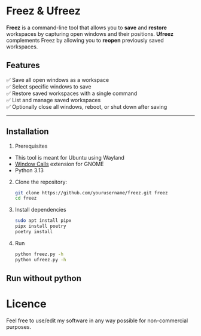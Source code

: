 # Freez & Ufreez

**Freez** is a command-line tool that allows you to **save** and **restore** workspaces by capturing open windows and their positions. **Ufreez** complements Freez by allowing you to **reopen** previously saved workspaces.

## Features

✅ Save all open windows as a workspace  
✅ Select specific windows to save  
✅ Restore saved workspaces with a single command  
✅ List and manage saved workspaces  
✅ Optionally close all windows, reboot, or shut down after saving  

---

## Installation

1. Prerequisites
  - This tool is meant for Ubuntu using Wayland
  - [Window Calls](https://extensions.gnome.org/extension/4724/window-calls/) extension for GNOME
  - Python 3.13

2. Clone the repository:
   ```sh
   git clone https://github.com/yourusername/freez.git freez
   cd freez
   ```
   
3. Install dependencies
   ```sh
   sudo apt install pipx
   pipx install poetry
   poetry install
   ```
4. Run
   ```sh
   python freez.py -h
   python ufreez.py -h
   ```

## Run without python


# Licence
Feel free to use/edit my software in any way possible for non-commercial purposes.
